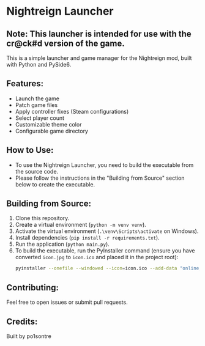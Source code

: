 # Nightreign Launcher

## Note: This launcher is intended for use with the cr@ck#d version of the game.

This is a simple launcher and game manager for the Nightreign mod, built with Python and PySide6.

## Features:

- Launch the game
- Patch game files
- Apply controller fixes (Steam configurations)
- Select player count
- Customizable theme color
- Configurable game directory

## How to Use:

- To use the Nightreign Launcher, you need to build the executable from the source code.
- Please follow the instructions in the "Building from Source" section below to create the executable.

## Building from Source:

1. Clone this repository.
2. Create a virtual environment (`python -m venv venv`).
3. Activate the virtual environment (`.\venv\Scripts\activate` on Windows).
4. Install dependencies (`pip install -r requirements.txt`).
5. Run the application (`python main.py`).
6. To build the executable, run the PyInstaller command (ensure you have converted `icon.jpg` to `icon.ico` and placed it in the project root):
   ```bash
   pyinstaller --onefile --windowed --icon=icon.ico --add-data "online_patch;online_patch" --add-data "templates;templates" --add-data "game_actions_480.vdf;." --hidden-import PySide6.QtWidgets --hidden-import PySide6.QtCore --hidden-import PySide6.QtGui --name="Nightreign Launcher" main.py
   ```

## Contributing:

Feel free to open issues or submit pull requests.

## Credits:

Built by po1sontre 